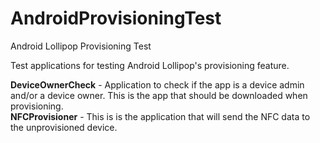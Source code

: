 AndroidProvisioningTest
=======================

Android Lollipop Provisioning Test

Test applications for testing Android Lollipop's provisioning feature.

**DeviceOwnerCheck** - Application to check if the app is a device admin and/or a device owner. This is the app that should be downloaded when provisioning.  
**NFCProvisioner** - This is is the application that will send the NFC data to the  unprovisioned device.
